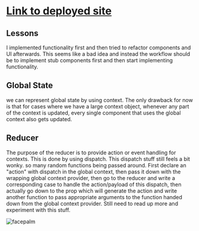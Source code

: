 # [Link to deployed site](https://eru-expensetracker.surge.sh/)


## Lessons  

I implemented functionality first and then tried to refactor components and UI afterwards. This seems like a bad idea and instead the workflow should be to implement stub components first and then start implementing functionality.

## Global State  

we can represent global state by using context. The only drawback for now is that for cases where we have a large context object, whenever any part of the context is updated, every single component that uses the global context also gets updated.

## Reducer  

The purpose of the reducer is to provide action or event handling for contexts. This is done by using dispatch. This dispatch stuff still feels a bit wonky. so many random functions being passed around. First declare an "action" with dispatch in the global context, then pass it down with the wrapping global context provider, then go to the reducer and write a corresponding case to handle the action/payload of this dispatch, then actually go down to the prop which will generate the action and write another function to pass appropriate arguments to the function handed down from the global context provider. Still need to read up more and experiment with this stuff.  

![facepalm](https://cnet2.cbsistatic.com/img/bvlCFKZmk9ztu2MqkSUf6YgaxZw=/1200x675/2019/05/22/1b710a6b-5f4d-4987-a046-c23674b221a3/picard-meme-facepalm.jpg)
